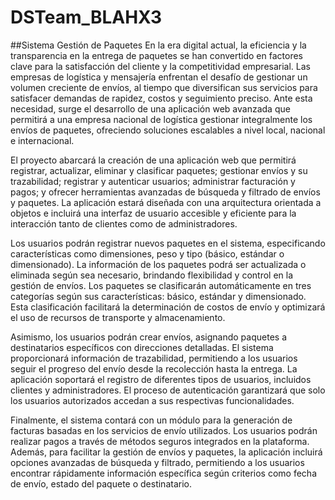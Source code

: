 # DSTeam_BLAHX3
##Sistema Gestión de Paquetes
En la era digital actual, la eficiencia y la transparencia en la entrega de paquetes se han convertido en factores clave para la satisfacción del cliente y la competitividad empresarial. Las empresas de logística y mensajería enfrentan el desafío de gestionar un volumen creciente de envíos, al tiempo que diversifican sus servicios para satisfacer demandas de rapidez, costos y seguimiento preciso. Ante esta necesidad, surge el desarrollo de una aplicación web avanzada que permitirá a una empresa nacional de logística gestionar integralmente los envíos de paquetes, ofreciendo soluciones escalables a nivel local, nacional e internacional.

El proyecto abarcará la creación de una aplicación web que permitirá registrar, actualizar, eliminar y clasificar paquetes; gestionar envíos y su trazabilidad; registrar y autenticar usuarios; administrar facturación y pagos; y ofrecer herramientas avanzadas de búsqueda y filtrado de envíos y paquetes. La aplicación estará diseñada con una arquitectura orientada a objetos e incluirá una interfaz de usuario accesible y eficiente para la interacción tanto de clientes como de administradores.

Los usuarios podrán registrar nuevos paquetes en el sistema, especificando características como dimensiones, peso y tipo (básico, estándar o dimensionado). La información de los paquetes podrá ser actualizada o eliminada según sea necesario, brindando flexibilidad y control en la gestión de envíos. Los paquetes se clasificarán automáticamente en tres categorías según sus características: básico, estándar y dimensionado. Esta clasificación facilitará la determinación de costos de envío y optimizará el uso de recursos de transporte y almacenamiento.

Asimismo, los usuarios podrán crear envíos, asignando paquetes a destinatarios específicos con direcciones detalladas. El sistema proporcionará información de trazabilidad, permitiendo a los usuarios seguir el progreso del envío desde la recolección hasta la entrega. La aplicación soportará el registro de diferentes tipos de usuarios, incluidos clientes y administradores. El proceso de autenticación garantizará que solo los usuarios autorizados accedan a sus respectivas funcionalidades.

Finalmente, el sistema contará con un módulo para la generación de facturas basadas en los servicios de envío utilizados. Los usuarios podrán realizar pagos a través de métodos seguros integrados en la plataforma. Además, para facilitar la gestión de envíos y paquetes, la aplicación incluirá opciones avanzadas de búsqueda y filtrado, permitiendo a los usuarios encontrar rápidamente información específica según criterios como fecha de envío, estado del paquete o destinatario.
